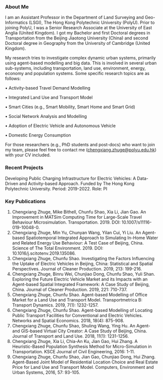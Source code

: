 ### About Me
I am an Assistant Professor in the Department of Land Surveying and Geo-Informatics (LSGI), The Hong Kong Polytechnic University (PolyU). Prior to joining PolyU, I was a Senior Research Associate at the University of East Anglia (United Kingdom).
I got my Bachelor and first Doctoral degrees in Transportation from the Beijing Jiaotong University (China) and second Doctoral degree in Geography from the University of Cambridge (United Kingdom).

My research tries to investigate complex dynamic urban systems, primarily using agent-based modelling and big data. This is involved in several urban sub-systems, including transportation, land use, environment, energy, economy and population systems. Some specific research topics are as follows: 

•	Activity-based Travel Demand Modelling

•	Integrated Land Use and Transport Model

•	Smart Cities (e.g., Smart Mobility, Smart Home and Smart Grid)

•	Social Network Analysis and Modelling

•	Adoption of Electric Vehicle and Autonomous Vehicle

•	Domestic Energy Consumption

For those researchers (e.g., PhD students and post-docs) who want to join my team, please feel free to contact me (chengxiang.zhuge@polyu.edu.hk) with your CV included. 


### Recent Projects
Developing Public Charging Infrastructure for Electric Vehicles: A Data-Driven and Activity-based Approach. Funded by The Hong Kong Polytechnic University. Period: 2019-2022. Role: PI


### Key Publications
1.	Chengxiang Zhuge, Mike Bithell, Chunfu Shao, Xia Li, Jian Gao. An Improvement in MATSim Computing Time for Large-Scale Travel Behaviour Microsimulation. Transportation. 2019. DOI: 10.1007/s11116-019-10048-0.
2.	Chengxiang Zhuge, Min Yu, Chunyan Wang, Yilan Cui, Yi Liu. An Agent-based Spatiotemporal Integrated Approach to Simulating In-Home Water and Related Energy Use Behaviour: A Test Case of Beijing, China. Science of The Total Environment. 2019. DOI: 10.1016/j.scitotenv.2019.135086. 
3.	Chengxiang Zhuge, Chunfu Shao. Investigating the Factors Influencing the Uptake of Electric Vehicles in Beijing, China: Statistical and Spatial Perspectives. Journal of Cleaner Production. 2019, 213: 199-216. 
4.	Chengxiang Zhuge, Binru Wei, Chunjiao Dong, Chunfu Shao, Yuli Shan. Exploring the Future Electric Vehicle Market and its Impacts with an Agent-based Spatial Integrated Framework: A Case Study of Beijing, China. Journal of Cleaner Production. 2019, 221: 710-737. 
5.	Chengxiang Zhuge, Chunfu Shao. Agent-based Modelling of Office Market for a Land Use and Transport Model. Transportmetrica B: Transport Dynamics. 2019, 7(1): 1232-1257. 
6.	Chengxiang Zhuge, Chunfu Shao. Agent-based Modelling of Locating Public Transport Facilities for Conventional and Electric Vehicles. Networks and Spatial Economics. 2018, 18(4): 875-908. 
7.	Chengxiang Zhuge, Chunfu Shao, Shuling Wang, Ying Hu. An Agent- and GIS-based Virtual City Creator: A Case Study of Beijing, China. Journal of Transport and Land Use. 2018, 11(1): 1231-1256. 
8.	Chengxiang Zhuge, Xia Li, Chia-An Ku, Jian Gao, Hui Zhang. A Heuristic-Based Population Synthesis Method for Micro-Simulation in Transportation. KSCE Journal of Civil Engineering, 2016: 1-11. 
9.	Chengxiang Zhuge, Chunfu Shao, Jian Gao, Chunjiao Dong, Hui Zhang. Agent-Based Joint Model of Residential Location Choice and Real Estate Price for Land Use and Transport Model. Computers, Environment and Urban Systems, 2016, 57: 93-105. 






